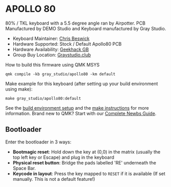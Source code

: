 # APOLLO 80

80% / TKL keyboard with a 5.5 degree angle ran by Airpotter. PCB Manufactured by DEMO Studio and Keyboard manufactured by Gray Studio.

-   Keyboard Maintainer: [Chris Beswick](https://github.com/ChrisBeswick/)
-   Hardware Supported: Stock / Default Apollo80 PCB
-   Hardware Availability: [Geekhack GB](https://geekhack.org/index.php?topic=110033.0)
-   Group Buy Location: [Graystudio.club](https://graystudio.club/products/gb-space80-apollo)

How to build this firmware using QMK MSYS

    qmk compile -kb gray_studio/apollo80 -km default

Make example for this keyboard (after setting up your build environment using make):

    make gray_studio/apollo80:default

See the [build environment setup](https://docs.qmk.fm/#/getting_started_build_tools) and the [make instructions](https://docs.qmk.fm/#/getting_started_make_guide) for more information. Brand new to QMK? Start with our [Complete Newbs Guide](https://docs.qmk.fm/#/newbs).

## Bootloader

Enter the bootloader in 3 ways:

-   **Bootmagic reset**: Hold down the key at (0,0) in the matrix (usually the top left key or Escape) and plug in the keyboard
-   **Physical reset button**: Bridge the pads labelled 'RE' underneath the Space Bar.
-   **Keycode in layout**: Press the key mapped to `RESET` if it is available (If set manually. This is not a default feature!)
